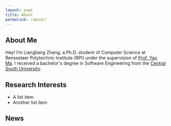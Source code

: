 ```yaml
---
layout: page
title: About
permalink: /about/
---
```


## About Me

Hey! I’m Liangliang Zhang, a Ph.D. student of Computer Science at Rensselaer Polytechnic Institute (RPI) under the supervision of [Prof. Yao Ma](https://yaoma24.github.io/). I received a bachelor's degree in Software Engineering from the [Central South University](https://www.csu.edu.cn/).


## Research Interests

* A list item
* Another list item

## News
